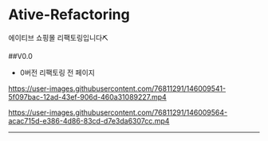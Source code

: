 # Ative-Refactoring
에이티브 쇼핑몰 리팩토링입니다⛏

##V0.0
- 0버전 리팩토링 전 페이지
 
https://user-images.githubusercontent.com/76811291/146009541-5f097bac-12ad-43ef-906d-460a31089227.mp4

https://user-images.githubusercontent.com/76811291/146009564-acac715d-e386-4d86-83cd-d7e3da6307cc.mp4

---
